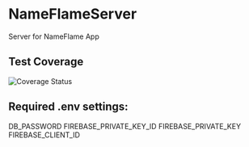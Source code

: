 # NameFlameServer
Server for NameFlame App

## Test Coverage
![Coverage Status](https://coveralls.io/repos/github/BennettTheTiger/NameFlameServer/badge.svg?branch=main)

## Required .env settings:
DB_PASSWORD
FIREBASE_PRIVATE_KEY_ID
FIREBASE_PRIVATE_KEY
FIREBASE_CLIENT_ID

